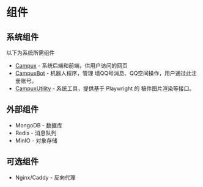 # 组件

## 系统组件

以下为系统所需组件

- [Campux](https://github.com/idoknow/Campux) - 系统后端和前端，供用户访问的网页
- [CampuxBot](https://github.com/idoknow/CampuxBot) - 机器人程序，管理 墙QQ号消息、QQ空间操作，用户通过此注册账号。
- [CampuxUtility](https://github.com/idoknow/CampuxUtility) - 系统工具，提供基于 Playwright 的 稿件图片渲染等接口。

## 外部组件

- MongoDB - 数据库
- Redis - 消息队列
- MinIO - 对象存储

## 可选组件

- Nginx/Caddy - 反向代理